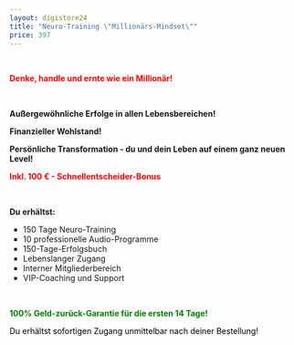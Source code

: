 ```yaml
---
layout: digistore24
title: "Neuro-Training \"Millionärs-Mindset\""
price: 397
---
```

<p>&#xA0;</p>
<p><span style="color:#ff0000;"><strong>Denke, handle und ernte wie ein Million&#xE4;r!</strong></span></p>
<p>&#xA0;</p>
<p><strong>Au&#xDF;ergew&#xF6;hnliche Erfolge in allen Lebensbereichen!</strong></p>
<p><strong>Finanzieller Wohlstand!</strong></p>
<p><strong>Pers&#xF6;nliche Transformation - du und dein Leben auf einem ganz neuen Level!</strong></p>
<p><span style="color:#ff0000;"><strong>Inkl. 100 &#x20AC; - Schnellentscheider-Bonus</strong></span></p>
<p>&#xA0;</p>
<p><strong>Du erh&#xE4;ltst:</strong></p>
<ul style="list-style-type:square;"><li>150 Tage Neuro-Training</li>
<li>10 professionelle Audio-Programme</li>
<li>150-Tage-Erfolgsbuch</li>
<li>Lebenslanger Zugang</li>
<li>Interner Mitgliederbereich</li>
<li>VIP-Coaching und Support</li>
</ul><p>&#xA0;</p>
<p><strong><span style="color:#008000;">100% Geld-zur&#xFC;ck-Garantie f&#xFC;r die ersten 14 Tage!</span></strong></p>
<p><span style="color:#000000;">Du erh&#xE4;ltst sofortigen Zugang unmittelbar nach deiner Bestellung!</span></p>
<p>&#xA0;</p>